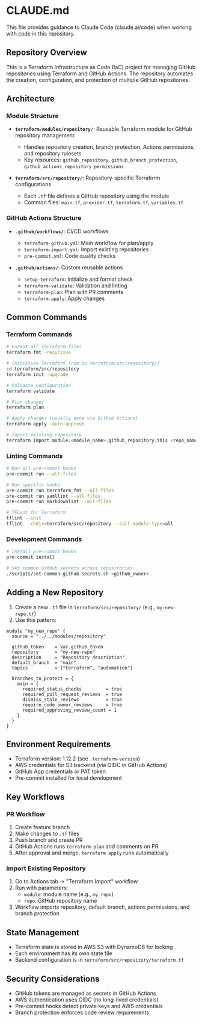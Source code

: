 # CLAUDE.md

This file provides guidance to Claude Code (claude.ai/code) when working with code in this repository.

## Repository Overview

This is a Terraform Infrastructure as Code (IaC) project for managing GitHub repositories using Terraform and GitHub Actions. The repository automates the creation, configuration, and protection of multiple GitHub repositories.

## Architecture

### Module Structure

- **`terraform/modules/repository/`**: Reusable Terraform module for GitHub repository management
  - Handles repository creation, branch protection, Actions permissions, and repository rulesets
  - Key resources: `github_repository`, `github_branch_protection`, `github_actions_repository_permissions`

- **`terraform/src/repository/`**: Repository-specific Terraform configurations
  - Each `.tf` file defines a GitHub repository using the module
  - Common files: `main.tf`, `provider.tf`, `terraform.tf`, `variables.tf`

### GitHub Actions Structure

- **`.github/workflows/`**: CI/CD workflows
  - `terraform-github.yml`: Main workflow for plan/apply
  - `terraform-import.yml`: Import existing repositories
  - `pre-commit.yml`: Code quality checks

- **`.github/actions/`**: Custom reusable actions
  - `setup-terraform`: Initialize and format check
  - `terraform-validate`: Validation and linting
  - `terraform-plan`: Plan with PR comments
  - `terraform-apply`: Apply changes

## Common Commands

### Terraform Commands

```bash
# Format all Terraform files
terraform fmt -recursive

# Initialize Terraform (run in terraform/src/repository/)
cd terraform/src/repository
terraform init -upgrade

# Validate configuration
terraform validate

# Plan changes
terraform plan

# Apply changes (usually done via GitHub Actions)
terraform apply -auto-approve

# Import existing repository
terraform import module.<module_name>.github_repository.this <repo_name>
```

### Linting Commands

```bash
# Run all pre-commit hooks
pre-commit run --all-files

# Run specific hooks
pre-commit run terraform_fmt --all-files
pre-commit run yamllint --all-files
pre-commit run markdownlint --all-files

# TFLint for Terraform
tflint --init
tflint --chdir=terraform/src/repository --call-module-type=all
```

### Development Commands

```bash
# Install pre-commit hooks
pre-commit install

# Set common GitHub secrets across repositories
./scripts/set-common-github-secrets.sh <github_owner>
```

## Adding a New Repository

1. Create a new `.tf` file in `terraform/src/repository/` (e.g., `my-new-repo.tf`)
2. Use this pattern:

```hcl
module "my_new_repo" {
  source = "../../modules/repository"

  github_token    = var.github_token
  repository      = "my-new-repo"
  description     = "Repository description"
  default_branch  = "main"
  topics          = ["terraform", "automation"]

  branches_to_protect = {
    main = {
      required_status_checks         = true
      required_pull_request_reviews  = true
      dismiss_stale_reviews          = true
      require_code_owner_reviews     = true
      required_approving_review_count = 1
    }
  }
}
```

## Environment Requirements

- Terraform version: 1.12.2 (see `.terraform-version`)
- AWS credentials for S3 backend (via OIDC in GitHub Actions)
- GitHub App credentials or PAT token
- Pre-commit installed for local development

## Key Workflows

### PR Workflow

1. Create feature branch
2. Make changes to `.tf` files
3. Push branch and create PR
4. GitHub Actions runs `terraform plan` and comments on PR
5. After approval and merge, `terraform apply` runs automatically

### Import Existing Repository

1. Go to Actions tab → "Terraform Import" workflow
2. Run with parameters:
   - `module`: module name (e.g., `my_repo`)
   - `repo`: GitHub repository name
3. Workflow imports repository, default branch, actions permissions, and branch protection

## State Management

- Terraform state is stored in AWS S3 with DynamoDB for locking
- Each environment has its own state file
- Backend configuration is in `terraform/src/repository/terraform.tf`

## Security Considerations

- GitHub tokens are managed as secrets in GitHub Actions
- AWS authentication uses OIDC (no long-lived credentials)
- Pre-commit hooks detect private keys and AWS credentials
- Branch protection enforces code review requirements
